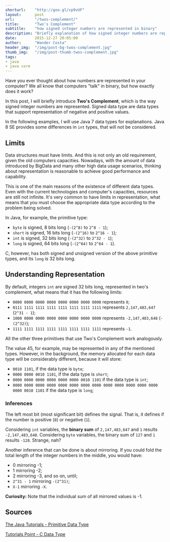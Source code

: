 ```yaml
---
shorturl:    "http://goo.gl/vp9vUF"
layout:      post
url:         "/twos-complement/"
title:       "Two's Complement"
subtitle:    "how signed integer numbers are represented in binary"
description: "Briefly explanation of how signed integer numbers are represented in binary."
date:        2015-12-27 20:05:00
author:      "Wander Costa"
header_img:  "/img/post-bg-twos-complement.jpg"
thumb_img:   "/img/post-thumb-twos-complement.jpg"
tags:
- java
- java core
---
```


Have you ever thought about how numbers are represented in your computer? We all know that computers "talk" in binary, but how exactly does it work?

In this post, I will briefly introduce **Two's Complement**, which is the way signed integer numbers are represented. Signed data type are data types that support representation of negative and positive values.<!--more-->

In the following examples, I will use Java 7 data types for explanations. Java 8 SE provides some differences in `int` types, that will not be considered.

## Limits

Data structures must have limits. And this is not only an old requirement, given the old computers capacities. Nowadays, with the amount of data introduced by BigData and many other high data usage scenarios, thinking about representation is reasonable to achieve good performance and capability.

This is one of the main reasons of the existence of different data types. Even with the current technologies and computer's capacities, resources are still not infinite. It's very common to have limits in representation, what means that you must choose the appropriate data type according to the problem being solved.

In Java, for example, the primitive type:

* `byte` is signed, 8 bits long (`-(2^8)` to `2^8 - 1`);
* `short` is signed, 16 bits long (`-(2^16)` to `2^16 - 1`);
* `int` is signed, 32 bits long (`-(2^32)` to `2^32 - 1`);
* `long` is signed, 64 bits long (`-(2^64)` to `2^64 - 1`).

C, however, has both signed and unsigned version of the above primitive types, and its `long` is 32 bits long.

## Understanding Representation

By default, integers `int` are signed 32 bits long, represented in two's complement, what means that it has the following limits:

* `0000 0000 0000 0000 0000 0000 0000 0000` represents `0`;
* `0111 1111 1111 1111 1111 1111 1111 1111` represents `2,147,483,647` (`2^31 - 1`);
* `1000 0000 0000 0000 0000 0000 0000 0000` represents `-2,147,483,648` (`-(2^32)`);
* `1111 1111 1111 1111 1111 1111 1111 1111` represents `-1`.

All the other three primitives that use Two's Complement work analogously.

The value 45, for example, may be represented in any of the mentioned types. However, in the background, the memory allocated for each data type  will be considerably different, because it will store:

* `0010 1101`, if the data type is `byte`;
* `0000 0000 0010 1101`, if the data type is `short`;
* `0000 0000 0000 0000 0000 0000 0010 1101` if the data type is `int`;
* `0000 0000 0000 0000 0000 0000 0000 0000 0000 0000 0000 0000 0000 0000 0010 1101` if the data type is `long`;

### Inferences

The left most bit (most significant bit) defines the signal. That is, it defines if the number is positive (`0`) or negative (`1`).

Considering `int` variables, the **binary sum** of `2,147,483,647` and `1` results `-2,147,483,648`. Considering `byte` variables, the binary sum of `127` and `1` results `-128`. Strange, nah?

Another inference that can be done is about mirroring. If you could fold the total length of the integer numbers in the middle, you would have:

* 0 mirroring -1;
* 1 mirroring -2;
* 2 mirroring -3, and so on, until;
* `2^31 - 1` mirroring `-(2^31)`;
* `X-1` mirroring `-X`.

**Curiosity:** Note that the individual sum of all mirrored values is -1.

## Sources

[The Java Tutorials - Primitive Data Type](https://docs.oracle.com/javase/tutorial/java/nutsandbolts/datatypes.html)

[Tutorials Point - C Data Type](http://www.tutorialspoint.com/cprogramming/c_data_types.htm)
